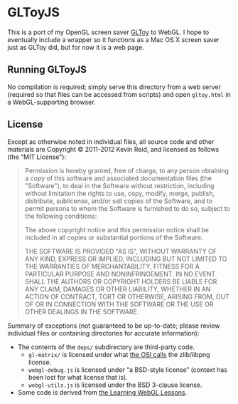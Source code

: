GLToyJS
=======

This is a port of my OpenGL screen saver [GLToy](http://switchb.org/kpreid/savers/#gltoy) to WebGL. I hope to eventually include a wrapper so it functions as a Mac OS X screen saver just as GLToy did, but for now it is a web page.

Running GLToyJS
---------------

No compilation is required; simply serve this directory from a web server (required so that files can be accessed from scripts) and open `gltoy.html` in a WebGL-supporting browser.

License
-------

Except as otherwise noted in individual files, all source code and other materials are Copyright © 2011-2012 Kevin Reid, and licensed as follows (the “MIT License”):

> Permission is hereby granted, free of charge, to any person obtaining a copy of this software and associated documentation files (the "Software"), to deal in the Software without restriction, including without limitation the rights to use, copy, modify, merge, publish, distribute, sublicense, and/or sell copies of the Software, and to permit persons to whom the Software is furnished to do so, subject to the following conditions:
> 
> The above copyright notice and this permission notice shall be included in all copies or substantial portions of the Software.
> 
> THE SOFTWARE IS PROVIDED "AS IS", WITHOUT WARRANTY OF ANY KIND, EXPRESS OR IMPLIED, INCLUDING BUT NOT LIMITED TO THE WARRANTIES OF MERCHANTABILITY, FITNESS FOR A PARTICULAR PURPOSE AND NONINFRINGEMENT. IN NO EVENT SHALL THE AUTHORS OR COPYRIGHT HOLDERS BE LIABLE FOR ANY CLAIM, DAMAGES OR OTHER LIABILITY, WHETHER IN AN ACTION OF CONTRACT, TORT OR OTHERWISE, ARISING FROM, OUT OF OR IN CONNECTION WITH THE SOFTWARE OR THE USE OR OTHER DEALINGS IN THE SOFTWARE.

Summary of exceptions (not guaranteed to be up-to-date; please review individual files or containing directories for accurate information):

* The contents of the `deps/` subdirectory are third-party code.
  * `gl-matrix/` is licensed under what [the OSI calls](http://www.opensource.org/licenses/Zlib) the zlib/libpng license.
  * `webgl-debug.js` is licensed under “a BSD-style license” (context has been lost for what license that is).
  * `webgl-utils.js` is licensed under the BSD 3-clause license.
* Some code is derived from [the Learning WebGL Lessons](http://learningwebgl.com/blog/?page_id=1217).
